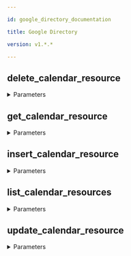 ```yaml
---

id: google_directory_documentation

title: Google Directory

version: v1.*.*

---
```


## delete_calendar_resource



<details><summary>Parameters</summary>

#### calendarResourceId (required)

The unique ID of the calendar resource to delete.

**Type:** string

#### customer (required)

The unique ID for the customer's Google account. As an account administrator, you can also use the my_customer alias to represent your account's customer ID.

**Type:** string

</details>

## get_calendar_resource



<details><summary>Parameters</summary>

#### calendarResourceId (required)

The unique ID of the calendar resource to retrieve.

**Type:** string

#### customer (required)

The unique ID for the customer's Google account. As an account administrator, you can also use the my_customer alias to represent your account's customer ID.

**Type:** string

</details>

## insert_calendar_resource



<details><summary>Parameters</summary>

#### customer (required)

The unique ID for the customer's Google account. As an account administrator, you can also use the my_customer alias to represent your account's customer ID.

**Type:** string

#### $body

**Type:** object

</details>

## list_calendar_resources



<details><summary>Parameters</summary>

#### customer (required)

The unique ID for the customer's Google account. As an account administrator, you can also use the my_customer alias to represent your account's customer ID.

**Type:** string

#### maxResults

Maximum number of results to return. Acceptable values are 1 to 500, inclusive.

**Type:** integer

#### pageToken

Token to specify the next page in the list.

**Type:** string

</details>

## update_calendar_resource



<details><summary>Parameters</summary>

#### calendarResourceId (required)

The unique ID of the calendar resource to update.

**Type:** string

#### customer (required)

The unique ID for the customer's Google account. As an account administrator, you can also use the my_customer alias to represent your account's customer ID.

**Type:** string

#### $body

**Type:** object

</details>

